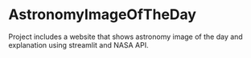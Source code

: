 # AstronomyImageOfTheDay
Project includes a website that shows astronomy image of the day and explanation using streamlit and NASA API.
